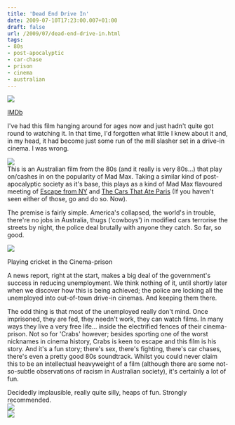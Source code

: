 ```yaml
---
title: 'Dead End Drive In'
date: 2009-07-10T17:23:00.007+01:00
draft: false
url: /2009/07/dead-end-drive-in.html
tags: 
- 80s
- post-apocalyptic
- car-chase
- prison
- cinema
- australian
---
```


![](/blogspot/AVvXsEid-LUAZMfGraBC0J1xzYEMRXYt8_wZ6vAEREI3iyzaOSgc2R5YjgU8SybC2RoXMBFAIh-brbe98HIKYScjHNTa7f20XOf_22WJxsF7wOpHOgeTCEbwdKZ9ld8tLFI_PzTTt3AntgPyMuk/s800/300px-Deadendrivein.jpg)  
  
[IMDb](http://www.imdb.com/title/tt0090915/)  
  
I've had this film hanging around for ages now and just hadn't quite got round to watching it. In that time, I'd forgotten what little I knew about it and, in my head, it had become just some run of the mill slasher set in a drive-in cinema. I was wrong.  
  
![](/blogspot/AVvXsEgYSuf0O3Kl3kZhwmQvoSn6g3qjemimciFWC-ga389Z4SfNqMEKxh_qogm1cfgIqqyTLGFLonx_aHd0aSnJwZjhSv3YUacu0r2Dv7xQrVw59oQi8ozBCfv1rEVIX_ff_PwbrrQqH_6MjiA/s400/Dead_End_D_000.jpg)  
This is an Australian film from the 80s (and it really is very 80s...) that play on/cashes in on the popularity of Mad Max. Taking a similar kind of post-apocalyptic society as it's base, this plays as a kind of Mad Max flavoured meeting of [Escape from NY](http://www.imdb.com/title/tt0082340/) and [The Cars That Ate Paris](http://www.imdb.com/title/tt0071282/) (If you haven't seen either of those, go and do so. Now).  
  
The premise is fairly simple. America's collapsed, the world's in trouble, there're no jobs in Australia, thugs ('cowboys') in modified cars terrorise the streets by night, the police deal brutally with anyone they catch. So far, so good.  
  

![](/blogspot/AVvXsEjmReZ1ae-GretT-nsnpA5TIsGkGLv9qjqzMtMkA6gXhliqE6mEuVzYsIT21AGPseNeAgUnozkXHOGkPzhMRGtIqwTggbAKgr2S6UBA2c6NCEHuGDp3TvQyLQDPmqqYYc2lBLCwOa90d9k/s400/Dead_End_D_009.jpg)

Playing cricket in the Cinema-prison  
[](http://picasaweb.google.com/edsalkeld/FilmDiary?authkey=Gv1sRgCLOUlsuAhc7uIA&feat=embedwebsite)

  
  
A news report, right at the start, makes a big deal of the government's success in reducing unemployment. We think nothing of it, until shortly later when we discover how this is being achieved; the police are locking all the unemployed into out-of-town drive-in cinemas. And keeping them there.  
  
The odd thing is that most of the unemployed really don't mind. Once imprisoned, they are fed, they needn't work, they can watch films. In many ways they live a very free life... inside the electrified fences of their cinema-prison. Not so for 'Crabs' however; besides sporting one of the worst nicknames in cinema history, Crabs is keen to escape and this film is his story. And it's a fun story; there's sex, there's fighting, there's car chases, there's even a pretty good 80s soundtrack. Whilst you could never claim this to be an intellectual heavyweight of a film (although there are some not-so-subtle observations of racism in Australian society), it's certainly a lot of fun.  
  
Decidedly implausible, really quite silly, heaps of fun. Strongly recommended.  
![](/blogspot/AVvXsEhVZWKmwGb1Z0wGSoSBYRVb1j8YPwov41W7yC49oDXXrVJLkVnm7LLsTsXcFNLvhILCsDBEQfmem254qKHDSlLGwfjiBGQiaFjUqdYRnD0H928d2PDcjnXDoICjUmp56SAk2E7hlVhANKI/s400/Dead_End_D_011.jpg)  
![](/blogspot/AVvXsEh00SEOix5Neo2QpU8i7c02QDwCHiS9QG9MbzzECQrT8QQNrgJ0sWE0QtSsUUM5bNdbXgmtezcM4DyRanjJHn5qjbTpn0jfYjvOpgV75cwQvg0p5-NADiRrS5TXtREph_7b7SVqjmthXLc/s400/Dead_End_D_013.jpg)